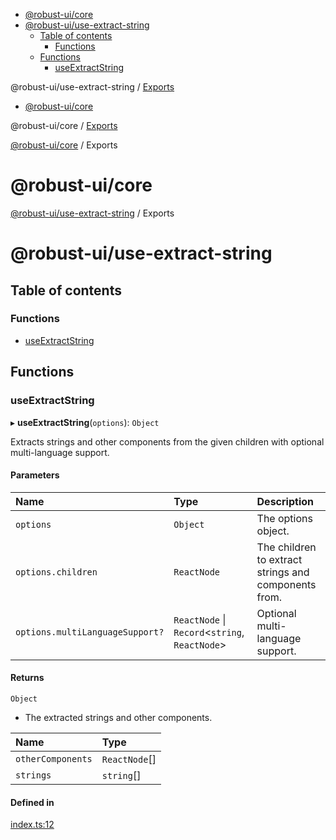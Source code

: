 <!-- START doctoc generated TOC please keep comment here to allow auto update -->
<!-- DON'T EDIT THIS SECTION, INSTEAD RE-RUN doctoc TO UPDATE -->

- [@robust-ui/core](#robust-uicore)
- [@robust-ui/use-extract-string](#robust-uiuse-extract-string)
  - [Table of contents](#table-of-contents)
    - [Functions](#functions)
  - [Functions](#functions-1)
    - [useExtractString](#useextractstring)

<!-- END doctoc generated TOC please keep comment here to allow auto update -->


<a name="readmemd"></a>

@robust-ui/use-extract-string / [Exports](#modulesmd)

<!-- START doctoc generated TOC please keep comment here to allow auto update -->
<!-- DON'T EDIT THIS SECTION, INSTEAD RE-RUN doctoc TO UPDATE -->

- [@robust-ui/core](#robust-uicore)

<!-- END doctoc generated TOC please keep comment here to allow auto update -->

<a name="readmemd"></a>

@robust-ui/core / [Exports](#modulesmd)

<a name="modulesmd"></a>

[@robust-ui/core](#readmemd) / Exports

# @robust-ui/core


<a name="modulesmd"></a>

[@robust-ui/use-extract-string](#readmemd) / Exports

# @robust-ui/use-extract-string

## Table of contents

### Functions

- [useExtractString](#useextractstring)

## Functions

### useExtractString

▸ **useExtractString**(`options`): `Object`

Extracts strings and other components from the given children with optional multi-language support.

#### Parameters

| Name | Type | Description |
| :------ | :------ | :------ |
| `options` | `Object` | The options object. |
| `options.children` | `ReactNode` | The children to extract strings and components from. |
| `options.multiLanguageSupport?` | `ReactNode` \| `Record`\<`string`, `ReactNode`\> | Optional multi-language support. |

#### Returns

`Object`

- The extracted strings and other components.

| Name | Type |
| :------ | :------ |
| `otherComponents` | `ReactNode`[] |
| `strings` | `string`[] |

#### Defined in

[index.ts:12](https://github.com/nahuelRosas/robust-ui/blob/6917dff/packages/hooks/use-extract-string/src/index.ts#L12)
